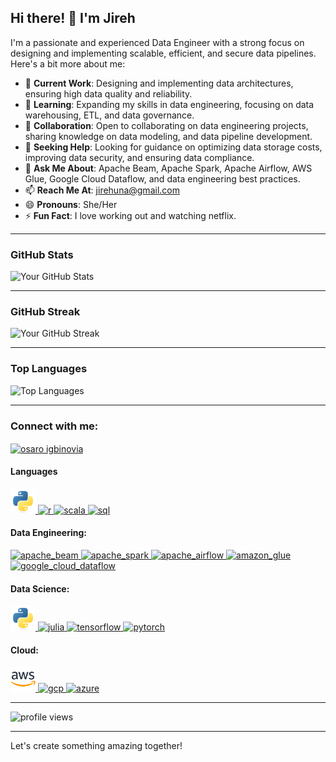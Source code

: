 ## Hi there! 👋 I'm Jireh

I'm a passionate and experienced Data Engineer with a strong focus on designing and implementing scalable, efficient, and secure data pipelines. Here's a bit more about me:

- 🔭 **Current Work**: Designing and implementing data architectures, ensuring high data quality and reliability.
- 🌱 **Learning**: Expanding my skills in data engineering, focusing on data warehousing, ETL, and data governance.
- 👯 **Collaboration**: Open to collaborating on data engineering projects, sharing knowledge on data modeling, and data pipeline development.
- 🤔 **Seeking Help**: Looking for guidance on optimizing data storage costs, improving data security, and ensuring data compliance.
- 💬 **Ask Me About**: Apache Beam, Apache Spark, Apache Airflow, AWS Glue, Google Cloud Dataflow, and data engineering best practices.
- 📫 **Reach Me At**: [jirehuna@gmail.com](mailto:jirehuna@gmail.com)
- 😄 **Pronouns**: She/Her
- ⚡ **Fun Fact**: I love working out and watching netflix.

---

### GitHub Stats

![Your GitHub Stats](https://github-readme-stats.vercel.app/api?username=jireh-una&show_icons=true&theme=radical)

---

### GitHub Streak

![Your GitHub Streak](https://github-readme-streak-stats.herokuapp.com/?user=jireh-una&)

---

### Top Languages

![Top Languages](https://github-readme-stats.vercel.app/api/top-langs/?username=jireh-una&layout=compact&theme=radical)

---


<h3 align="left">Connect with me:</h3>
<p align="left">
<a href="https://linkedin.com/in/jireh-una" target="_blank"><img align="center" src="https://raw.githubusercontent.com/rahuldkjain/github-profile-readme-generator/master/src/images/icons/Social/linked-in-alt.svg" alt="osaro igbinovia" height="30" width="40" /></a>
</p>


<h4 align="left">Languages </h4>

<p>
  <a href="https://www.python.org" target="_blank" rel="noreferrer"> <img src="https://raw.githubusercontent.com/devicons/devicon/master/icons/python/python-original.svg" alt="python" width="40" height="40"/>
  </a>
  <a href="https://www.r-project.org" target="_blank" rel="noreferrer"> <img src="https://www.vectorlogo.zone/logos/r-project/r-project-icon.svg" alt="r" width="40" height="40"/>
  </a>
  <a href="https://www.scala-lang.org" target="_blank" rel="noreferrer"> <img src="https://www.vectorlogo.zone/logos/scala-lang/scala-lang-icon.svg" alt="scala" width="40" height="40"/>
  </a>
  <a href="https://www.w3schools.com/sql/" target="_blank" rel="noreferrer"> <img src="https://www.svgrepo.com/show/331760/sql-database-generic.svg" alt="sql" width="40" height="40"/>
  </a>
</p>

<h4 align="left">Data Engineering:</h4>

<p align="left">
  <a href="https://beam.apache.org" target="_blank" rel="noreferrer"> <img src="https://www.vectorlogo.zone/logos/apache_beam/apache_beam-icon.svg" alt="apache_beam" width="40" height="40"/>
  </a>
  <a href="https://spark.apache.org" target="_blank" rel="noreferrer"> <img src="https://www.vectorlogo.zone/logos/apache_spark/apache_spark-icon.svg" alt="apache_spark" width="40" height="40"/>
  </a>
  <a href="https://airflow.apache.org" target="_blank" rel="noreferrer"> <img src="https://upload.vectorlogo.zone/logos/apache_airflow/images/9c14446f-4cdc-4b19-9290-c753fc20fb2a.svg" alt="apache_airflow" width="40" height="40"/>
  </a>
  <a href="https://aws.amazon.com/glue" target="_blank" rel="noreferrer"> <img src="https://symbols.getvecta.com/stencil_9/43_aws-glue.ef66031230.svg" alt="amazon_glue" width="40" height="40"/>
  </a>
  <a href="https://cloud.google.com/dataflow" target="_blank" rel="noreferrer"> <img src="https://cloud-icons.onemodel.app/gcp/dataflow/dataflow.svg" alt="google_cloud_dataflow" width="40" height="40"/>
  </a>
</p>

<h4 align="left">Data Science:</h4>

<p align="left">
  <a href="https://www.python.org" target="_blank" rel="noreferrer"> <img src="https://raw.githubusercontent.com/devicons/devicon/master/icons/python/python-original.svg" alt="python" width="40" height="40"/>
  </a>
  <a href="https://julialang.org" target="_blank" rel="noreferrer"> <img src="https://www.vectorlogo.zone/logos/julialang/julialang-icon.svg" alt="julia" width="40" height="40"/>
  </a>
  <a href="https://www.tensorflow.org" target="_blank" rel="noreferrer"> <img src="https://www.vectorlogo.zone/logos/tensorflow/tensorflow-icon.svg" alt="tensorflow" width="40" height="40"/>
  </a>
  <a href="https://pytorch.org" target="_blank" rel="noreferrer"> <img src="https://www.vectorlogo.zone/logos/pytorch/pytorch-icon.svg" alt="pytorch" width="40" height="40"/>
  </a>
</p>

<h4 align="left">Cloud:</h4>

<p align="left">
  <a href="https://aws.amazon.com" target="_blank" rel="noreferrer"> <img src="https://raw.githubusercontent.com/devicons/devicon/master/icons/amazonwebservices/amazonwebservices-original-wordmark.svg" alt="aws" width="40" height="40"/>
  </a>
  <a href="https://cloud.google.com" target="_blank" rel="noreferrer"> <img src="https://www.vectorlogo.zone/logos/google_cloud/google_cloud-icon.svg" alt="gcp" width="40" height="40"/>
  </a>
  <a href="https://azure.microsoft.com" target="_blank" rel="noreferrer"> <img src="https://www.vectorlogo.zone/logos/microsoft_azure/microsoft_azure-icon.svg" alt="azure" width="40" height="40"/>
  </a >
</p>

---

<p align="left">
  <img src="https://komarev.com/ghpvc/?username=jireh-una&style=flat-square&color=blueviolet" alt="profile views" />
</p>

---

Let's create something amazing together!
